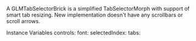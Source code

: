 A GLMTabSelectorBrick is a simplified TabSelectorMorph with support of smart tab resizing.
New implementation doesn't have any scrollbars or scroll arrows.

Instance Variables
	controls:		<Object>
	font:		<Object>
	selectedIndex:		<Object>
	tabs:		<Object>
	visibleTabRange:		<Object>
	wrapScrolling:		<Object>

controls
	- xxxxx

font
	- xxxxx

selectedIndex
	- xxxxx

tabs
	- xxxxx

visibleTabRange
	- xxxxx

wrapScrolling
	- xxxxx
